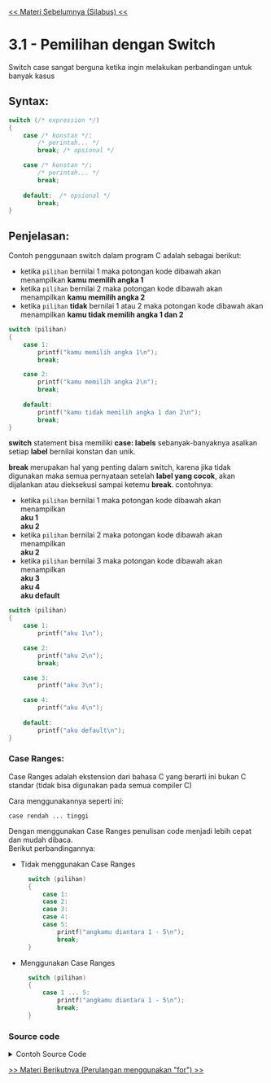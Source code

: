 [<< Materi Sebelumnya (Silabus) <<](https://github.com/stackofsugar/TeachingAssistant-KP2021/blob/main/silabus.md)
# 3.1 - Pemilihan dengan Switch

Switch case sangat berguna ketika ingin melakukan perbandingan untuk banyak kasus

## Syntax:

```c
switch (/* expression */)
{
    case /* konstan */:
        /* perintah... */
        break; /* opsional */

    case /* konstan */:
        /* perintah... */
        break; 
        
    default:  /* opsional */
        break; 
}
```


## Penjelasan:

Contoh penggunaan switch dalam program C adalah sebagai berikut:
- ketika `pilihan` bernilai 1 maka potongan kode dibawah akan menampilkan **kamu memilih angka 1**
- ketika `pilihan` bernilai 2 maka potongan kode dibawah akan menampilkan **kamu memilih angka 2**
- ketika `pilihan` **tidak** bernilai 1 atau 2 maka potongan kode dibawah akan menampilkan **kamu tidak memilih angka 1 dan 2**

```c
switch (pilihan)
{
    case 1:
        printf("kamu memilih angka 1\n");
        break; 

    case 2:
        printf("kamu memilih angka 2\n");
        break; 
        
    default:  
        printf("kamu tidak memilih angka 1 dan 2\n");
        break; 
}
```

**switch** statement bisa memiliki **case: labels** sebanyak-banyaknya asalkan setiap **label** bernilai konstan dan unik.

**break** merupakan hal yang penting dalam switch, karena jika tidak digunakan maka semua pernyataan setelah **label yang cocok**, akan dijalankan atau dieksekusi sampai ketemu **break**. contohnya: 

- ketika `pilihan` bernilai 1 maka potongan kode dibawah akan menampilkan <br> **aku 1** <br> **aku 2**
- ketika `pilihan` bernilai 2 maka potongan kode dibawah akan menampilkan <br> **aku 2**
- ketika `pilihan` bernilai 3 maka potongan kode dibawah akan menampilkan <br> **aku 3** <br> **aku 4** <br> **aku default**


```c
switch (pilihan)
{
    case 1:
        printf("aku 1\n");

    case 2:
        printf("aku 2\n");
        break;

    case 3:
        printf("aku 3\n");

    case 4:
        printf("aku 4\n");
        
    default:  
        printf("aku default\n");
}
```

### Case Ranges:
Case Ranges adalah ekstension dari bahasa C yang berarti ini bukan C standar (tidak bisa digunakan pada semua compiler C)

Cara menggunakannya seperti ini:
```
case rendah ... tinggi
```
Dengan menggunakan Case Ranges penulisan code menjadi lebih cepat dan mudah dibaca.<br> Berikut perbandingannya:
- Tidak menggunakan Case Ranges
  ```c
    switch (pilihan)
    {
        case 1:
        case 2:
        case 3:
        case 4:
        case 5:
            printf("angkamu diantara 1 - 5\n");
            break;
    }
  ```
- Menggunakan Case Ranges
  ```c
    switch (pilihan)
    {
        case 1 ... 5:
            printf("angkamu diantara 1 - 5\n");
            break;
    }
    ```

### Source code
<details>
  <summary>Contoh Source Code</summary>

  ```c
#include <stdio.h>

int main() {
    double angkaPertama, angkaKedua, hasil;
    char op;
    printf("Masukkan Angka Pertama, Operator, Angka Kedua. yang mana Operatornya diantara (+, -, *, /): ");
    scanf("%lf %c %lf", &angkaPertama, &op, &angkaKedua);

    switch (op) {
        case '+':
            hasil = angkaPertama + angkaKedua;
            break;
        case '-':
            hasil = angkaPertama - angkaKedua;
            break;
        case '*':
            hasil = angkaPertama * angkaKedua;
            break;
        case '/':
            hasil = angkaPertama / angkaKedua;
            break;
        default:
            printf("Operator mu salah");
    }
    printf("%.1lf %c %.1lf = %.1lf\n", 
        angkaPertama, op, angkaKedua, hasil);
}
  ```
</details>

[>> Materi Berikutnya (Perulangan menggunakan "for") >>](2-PerulanganMenggunakanFor.md) 
